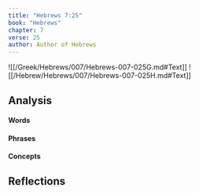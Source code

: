 ```yaml
---
title: "Hebrews 7:25"
book: "Hebrews"
chapter: 7
verse: 25
author: Author of Hebrews
---
```

![[/Greek/Hebrews/007/Hebrews-007-025G.md#Text]]
![[/Hebrew/Hebrews/007/Hebrews-007-025H.md#Text]]

## Analysis

#### Words

#### Phrases

#### Concepts

## Reflections
